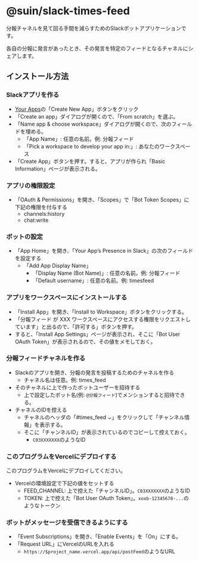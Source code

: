 # @suin/slack-times-feed

分報チャネルを見て回る手間を減らすためのSlackボットアプリケーションです。

各自の分報に発言があったとき、その発言を特定のフィードとなるチャネルにシェアします。

## インストール方法

### Slackアプリを作る

- [Your Apps](https://api.slack.com/apps/)の「Create New App」ボタンをクリック
- 「Create an app」ダイアログが開くので、「From scratch」を選ぶ。
- 「Name app & choose workspace」ダイアログが開くので、次のフィールドを埋める。
  - 「App Name」: 任意の名前。例: 分報フィード
  - 「Pick a workspace to develop your app in:」: あなたのワークスペース
- 「Create App」ボタンを押す。すると、アプリが作られ「Basic Information」ページが表示される。

### アプリの権限設定

- 「OAuth & Permissions」を開き、「Scopes」で「Bot Token Scopes」に下記の権限を付与する
  - channels:history
  - chat:write

### ボットの設定

- 「App Home」を開き、「Your App’s Presence in Slack」の次のフィールドを設定する
  - 「Add App Display Name」
    - 「Display Name (Bot Name)」: 任意の名前。例: 分報フィード
    - 「Default username」: 任意の名前。例: timesfeed

### アプリをワークスペースにインストールする

- 「Install App」を開き、「Install to Workspace」ボタンをクリックする。
- 「分報フィード が XXX ワークスペースにアクセスする権限をリクエストしています」と出るので、「許可する」ボタンを押す。
- すると、「Install App Settings」ページが表示され、そこに「Bot User OAuth Token」が表示されるので、その値をメモしておく。

### 分報フィードチャネルを作る

- Slackのアプリを開き、分報の発言を投稿するためのチャネルを作る
  - チャネル名は任意。例: times_feed
- そのチャネルに上で作ったボットユーザーを招待する
  - 上で設定したボット名(例: `@分報フィード`)でメンションすると招待できる。
- チャネルのIDを控える
  - チャネルのヘッダの「#times_feed ⌄」をクリックして「チャンネル情報」を表示する。
  - そこに「チャンネルID」が表示されているのでコピーして控えておく。
    - `C03XXXXXXX`のようなID

### このプログラムをVercelにデプロイする

このプログラムをVercelにデプロイしてください。

- Vercelの環境設定で下記の値をセットする
  - FEED_CHANNEL: 上で控えた「チャンネルID」。`C03XXXXXXX`のようなID
  - TOKEN: 上で控えた「Bot User OAuth Token」。`xoxb-12345678-...`のようなトークン

### ボットがメッセージを受信できるようにする

- 「Event Subscriptions」を開き、「Enable Events」を「On」にする。
- 「Request URL」にVercelのURLを入れる
  - `https://$project_name.vercel.app/api/postFeed`のようなURL

